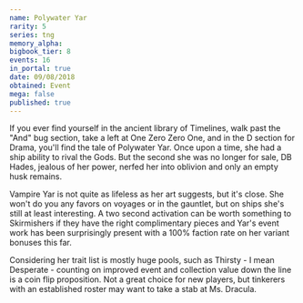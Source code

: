 ```yaml
---
name: Polywater Yar
rarity: 5
series: tng
memory_alpha:
bigbook_tier: 8
events: 16
in_portal: true
date: 09/08/2018
obtained: Event
mega: false
published: true
---
```


If you ever find yourself in the ancient library of Timelines, walk past the "And" bug section, take a left at One Zero Zero One, and in the D section for Drama, you'll find the tale of Polywater Yar. Once upon a time, she had a ship ability to rival the Gods. But the second she was no longer for sale, DB Hades, jealous of her power, nerfed her into oblivion and only an empty husk remains.

Vampire Yar is not quite as lifeless as her art suggests, but it's close. She won't do you any favors on voyages or in the gauntlet, but on ships she's still at least interesting. A two second activation can be worth something to Skirmishers if they have the right complimentary pieces and Yar's event work has been surprisingly present with a 100% faction rate on her variant bonuses this far.

Considering her trait list is mostly huge pools, such as Thirsty - I mean Desperate - counting on improved event and collection value down the line is a coin flip proposition. Not a great choice for new players, but tinkerers with an established roster may want to take a stab at Ms. Dracula.
